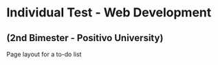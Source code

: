 # Individual Test - Web Development
## (2nd Bimester - Positivo University)

Page layout for a to-do list
